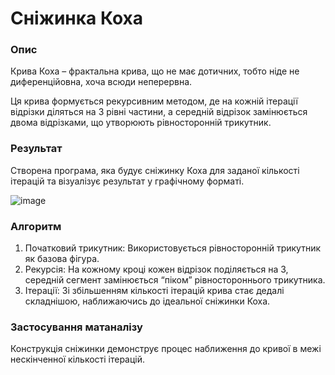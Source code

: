 # Сніжинка Коха
### Опис


Крива Коха – фрактальна крива, що не має дотичних, тобто ніде не диференційовна, хоча всюди неперервна. 

Ця крива формується рекурсивним методом, де на кожній ітерації відрізки діляться на 3 рівні частини, а середній відрізок замінюється двома відрізками, що утворюють рівносторонній трикутник.

### Результат


Створена програма, яка будує сніжинку Коха для заданої кількості ітерацій та візуалізує результат у графічному форматі.

![image](https://res.craft.do/user/full/abeda5ac-a1c8-1574-6d13-7f7e75e31aef/doc/F51EE77F-03CD-4209-9BBB-A222846EDEC8/C0984049-4EA1-43B8-8842-118A9AB1D451_2/D70XfvhzRRN34jODFRuCmx3rvWbEw6vRbjlJxxpRTbAz/Image.png)

### Алгоритм

1. Початковий трикутник: Використовується рівносторонній трикутник як базова фігура.
2. Рекурсія: На кожному кроці кожен відрізок поділяється на 3, середній сегмент замінюється “піком” рівностороннього трикутника.
3. Ітерації: Зі збільшенням кількості ітерацій крива стає дедалі складнішою, наближаючись до ідеальної сніжинки Коха.

### Застосування матаналізу


Конструкція сніжинки демонструє процес наближення до кривої в межі нескінченної кількості ітерацій.
